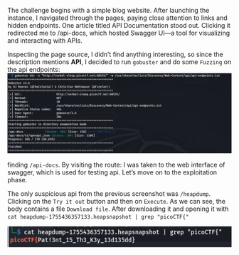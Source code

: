 The challenge begins with a simple blog website. After launching the instance, I navigated through the pages, paying close attention to links and hidden endpoints. 
One article titled API Documentation stood out. Clicking it redirected me to /api-docs, which hosted Swagger UI—a tool for visualizing and interacting with APIs.

Inspecting the page source, I didn’t find anything interesting, so since the description mentions **API**, I decided to run `gobuster` and do some `Fuzzing` on the api endpoints:
![Gobuster](images/gobuster_dir.png)

finding `/api-docs`. By visiting the route: I was taken to the web interface of swagger, which is used for testing api. Let’s move on to the exploitation phase.

The only suspicious api from the previous screenshot was `/heapdump`. Clicking on the `Try it out` button and then on `Execute`. 
As we can see, the body contains a file `Download file`. After downloading it and opening it with `cat heapdump-1755436357133.heapsnapshot | grep "picoCTF{"`

![Flag](images/heapdumpflag.png)
